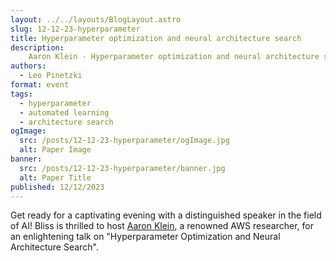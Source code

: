 ```yaml
---
layout: ../../layouts/BlogLayout.astro
slug: 12-12-23-hyperparameter
title: Hyperparameter optimization and neural architecture search
description: 
    Aaron Klein - Hyperparameter optimization and neural architecture search
authors:
  - Leo Pinetzki
format: event
tags:
  - hyperparameter
  - automated learning
  - architecture search
ogImage: 
  src: /posts/12-12-23-hyperparameter/ogImage.jpg
  alt: Paper Image
banner: 
  src: /posts/12-12-23-hyperparameter/banner.jpg
  alt: Paper Title
published: 12/12/2023
---
```

Get ready for a captivating evening with a distinguished speaker in the field of AI! Bliss is thrilled to host [Aaron Klein](https://aaronkl.github.io), a renowned AWS researcher, for an enlightening talk on "Hyperparameter Optimization and Neural Architecture Search".
